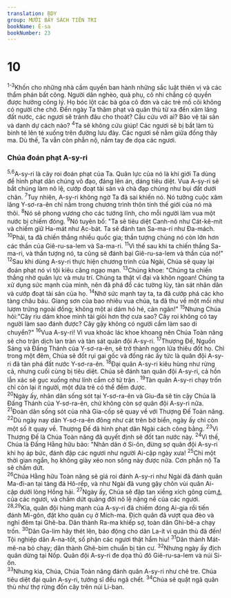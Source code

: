 ```yaml
---
translation: BDY
group: MƯỜI BẢY SÁCH TIÊN TRI
bookName: Ê-sa 
bookNumber: 23
---
```


<div class="title"><h1>10</h1></div>
<span class="verse es_10_1 es_10_2 es_10_3"><sup>1-3</sup>Khốn cho những nhà cầm quyền ban hành những sắc luật thiên vị và các thẩm phán bất công. Người dân nghèo, quả phụ, cô nhi chẳng có quyền được hưởng công lý. Họ bóc lột các bà góa cô đơn và các trẻ mồ côi không có người che chở. Đến ngày Ta thăm phạt và quân thù từ xa đến xâm lăng đất nước, các ngươi sẽ tránh đâu cho thoát? Cầu cứu với ai? Bảo vệ tài sản và danh dự cách nào? </span>
<span class="verse es_10_4"><sup>4</sup>Ta sẽ không cứu giúp! Các ngươi sẽ bị bắt làm tù binh té lên té xuống trên đường lưu đày. Các ngươi sẽ nằm giữa đống thây ma. Dù thế, Ta vẫn còn phẫn nộ, nắm tay đe dọa các ngươi.</span>
<div class="title"><h3>Chúa đoán phạt A-sy-ri</h3></div>
<span class="verse es_10_5 es_10_6"><sup>5,6</sup>A-sy-ri là cây roi đoán phạt của Ta. Quân lực của nó là khí giới Ta dùng để hình phạt dân chúng vô đạo, đáng lên án, dáng tiêu diệt. Vua A-sy-ri sẽ bắt chúng làm nô lệ, cướp đoạt tài sản và chà đạp chúng như bụi đất dưới chân. </span>
<span class="verse es_10_7"><sup>7</sup>Tuy nhiên, A-sy-ri không ngờ Ta đã sai khiến nó. Nó tưởng cuộc xâm lăng Y-sơ-ra-ên chỉ nằm trong chương trình thôn tính thế giới của nó mà thôi. </span>
<span class="verse es_10_8"><sup>8</sup>Nó sẽ phong vương cho các tướng lĩnh, cho mỗi người làm vua một nước bị chiếm đóng. </span>
<span class="verse es_10_9"><sup>9</sup>Nó tuyên bố: &#34;Ta sẽ tiêu diệt Canh-nô như Cát-kê-mít và chiếm giữ Ha-mát như Ạc-bát. Ta sẽ đánh tan Sa-ma-ri như Đa-mách. </span>
<span class="verse es_10_10"><sup>10</sup>Phải, ta đã chiến thắng nhiều quốc gia; thần tượng chúng nó còn lớn hơn các thần của Giê-ru-sa-lem và Sa-ma-ri. </span>
<span class="verse es_10_11"><sup>11</sup>Vì thế sau khi ta chiến thắng Sa-ma-ri, và thần tượng nó, ta cũng sẽ đánh bại Giê-ru-sa-lem và thần của nó!&#34;<br/></span>
<span class="verse es_10_12"><sup>12</sup>Sau khi dùng A-sy-ri thực hiện chương trình của Ngài, Chúa sẽ quay lại đoán phạt nó vì tội kiêu căng ngạo mạn. </span>
<span class="verse es_10_13"><sup>13</sup>Chúng khoe: &#34;Chúng ta chiến thắng nhờ quân lực và mưu trí. Chúng ta thật vĩ đại và khôn ngoan! Chúng ta xử dụng sức mạnh của mình, nên đã phá đổ các tường lũy, tàn sát nhân dân và cướp đoạt tài sản của họ. </span>
<span class="verse es_10_14"><sup>14</sup>Nhờ sức mạnh tay ta, ta đã cướp phá các kho tàng châu báu. Giang sơn của bao nhiêu vua chúa, ta đã thu về một mối như lượm trứng ngoài đồng; không một ai dám hó hé, cản ngăn!&#34; </span>
<span class="verse es_10_15"><sup>15</sup>Nhưng Chúa hỏi:&#34;Cây rìu dám khoe mình tài giỏi hơn thợ cưa sao? Cây roi không có tay người làm sao đánh được? Cây gậy không có người cầm làm sao di chuyển?&#34; </span>
<span class="verse es_10_16"><sup>16</sup>Vua A-sy-ri! Vì vua khoác lác khoe khoang nên Chúa Toàn năng sẽ cho trận dịch lan tràn và tàn sát quân đội A-sy-ri.</span>
<span class="verse es_10_17"><sup>17</sup>Thượng Đế, Nguồn Sáng và Đấng Thánh của Y-sơ-ra-ên, sẽ trở thành ngọn lửa thiêu đốt họ. Chỉ trong một đêm, Chúa sẽ đốt rụi gai gốc và đống rác ấy tức là quân đội A-sy-ri đã tàn phá đất nước Y-sơ-ra-ên.</span>
<span class="verse es_10_18"><sup>18</sup>Đại quân A-sy-ri kiêu hùng như rừng cả, nhưng cuối cùng bị tiêu diệt. Chúa sẽ đánh tan quân đội A-sy-ri, cả hồn lẫn xác sẽ gục xuống như lính cầm cờ tử trận .</span>
<span class="verse es_10_19"><sup>19</sup>Tàn quân A-sy-ri chạy trốn chỉ còn lại ít người, một đứa trẻ có thể đếm được.<br/></span>
<span class="verse es_10_20"><sup>20</sup>Ngày ấy, nhân dân sống sót tại Y-sơ-ra-ên và Giu-đa sẽ tin cậy Chúa là Đấng Thánh của Y-sơ-ra-ên, chứ không còn sợ quân đội A-sy-ri nữa. </span>
<span class="verse es_10_21"><sup>21</sup>Đoàn dân sống sót của nhà Gia-cốp sẽ quay về với Thượng Đế Toàn năng. </span>
<span class="verse es_10_22"><sup>22</sup>Dù ngày nay dân Y-sơ-ra-ên đông như cát trên bờ biển, ngày ấy chỉ còn một số ít quay về. Thượng Đế đã hình phạt dân Ngài cách công bằng. </span>
<span class="verse es_10_23"><sup>23</sup>Vì Thượng Đế là Chúa Toàn năng đã quyết định sẽ đốt tan nước này.</span>
<span class="verse es_10_24"><sup>24</sup>Vì thế, Chúa là Đấng Hằng hữu bảo: &#34;Nhân dân ở Si-ôn, đừng sợ quân đội A-sy-ri khi họ áp bức, đánh đập các ngươi như người Ai-cập ngày xưa! </span>
<span class="verse es_10_25"><sup>25</sup>Chỉ một thời gian ngắn, họ không giày xéo non sông này được nữa. Cơn phẫn nộ Ta sẽ chấm dứt.<br/></span>
<span class="verse es_10_26"><sup>26</sup>Chúa Hằng hữu Toàn năng sẽ giá roi đánh A-sy-ri như Ngài đã đánh quân Ma-đi-an tại tảng đá Hô-rếp, và như Ngài đã vung gậy chôn vùi quân Ai-cập dưới lòng Hồng hải. </span>
<span class="verse es_10_27"><sup>27</sup>Ngày ấy, Chúa sẽ đập tan xiềng xích gông cùm<a href="#" data-toggle="tooltip" data-placement="bottom" title="Nt nhờ dầu xức">⚓</a> của các ngươi, và chấm dứt quãng đời nô lệ nặng nề của các ngươi.<br/></span>
<span class="verse es_10_28 es_10_29"><sup>28,29</sup>Kìa, quân đội hùng mạnh của A-sy-ri đã chiếm đóng Ai-gia rồi tiến đánh Mi-gôn, đặt kho quân cụ ở Mích-ma. Địch quân đã vượt qua đèo và nghỉ đêm tại Ghê-ba. Dân thành Ra-ma khiếp sợ, toàn dân Ghi-bê-a chạy trốn. </span>
<span class="verse es_10_30"><sup>30</sup>Dân Ga-lim hãy thét lên, báo động cho dân La-ít vì quân thù đã đến! Tội nghiệp dân A-na-tốt, số phận các ngươi thật hẩm hiu! </span>
<span class="verse es_10_31"><sup>31</sup>Dân thành Mát-mê-na bỏ chạy; dân thành Ghê-bim chuẩn bị tản cư. </span>
<span class="verse es_10_32"><sup>32</sup>Nhưng ngày ấy địch quân dừng tại Nốp. Quân đội A-sy-ri đe dọa thủ đô Giê-ru-sa-lem và núi Si-ôn.<br/></span>
<span class="verse es_10_33"><sup>33</sup>Nhưng kìa, Chúa, Chúa Toàn năng đánh quân A-sy-ri như chẻ tre. Chúa tiêu diệt đại quân A-sy-ri, tướng sĩ đều ngã chết. </span>
<span class="verse es_10_34"><sup>34</sup>Chúa sẽ quật ngã quân thù như thợ rừng đốn cây trên núi Li-ban.</span>
